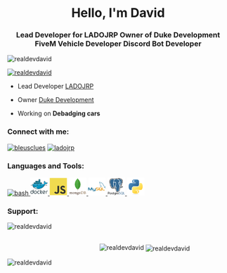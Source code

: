 <h1 align="center">Hello, I'm David</h1>
<h3 align="center">Lead Developer for LADOJRP Owner of Duke Development FiveM Vehicle Developer Discord Bot Developer</h3>

<p align="left"> <img src="https://komarev.com/ghpvc/?username=realdevdavid&label=Profile%20views&color=009dff&style=flat-square" alt="realdevdavid" /> </p>

<p align="left"> <a href="https://github.com/ryo-ma/github-profile-trophy"><img src="https://github-profile-trophy.vercel.app/?username=realdevdavid" alt="realdevdavid" /></a> </p>

- Lead Developer [LADOJRP](https://discord.gg/LADOJRP)

- Owner [Duke Development](https://discord.gg/Dukedev)

- Working on **Debadging cars**

<h3 align="left">Connect with me:</h3>
<p align="left">
<a href="https://www.youtube.com/c/bleusclues" target="blank"><img align="center" src="https://raw.githubusercontent.com/rahuldkjain/github-profile-readme-generator/master/src/images/icons/Social/youtube.svg" alt="bleusclues" height="30" width="40" /></a>
<a href="https://discord.gg/ladojrp" target="blank"><img align="center" src="https://raw.githubusercontent.com/rahuldkjain/github-profile-readme-generator/master/src/images/icons/Social/discord.svg" alt="ladojrp" height="30" width="40" /></a>
</p>

<h3 align="left">Languages and Tools:</h3>
<p align="left"> <a href="https://www.gnu.org/software/bash/" target="_blank" rel="noreferrer"> <img src="https://www.vectorlogo.zone/logos/gnu_bash/gnu_bash-icon.svg" alt="bash" width="40" height="40"/> </a> <a href="https://www.docker.com/" target="_blank" rel="noreferrer"> <img src="https://raw.githubusercontent.com/devicons/devicon/master/icons/docker/docker-original-wordmark.svg" alt="docker" width="40" height="40"/> </a> <a href="https://developer.mozilla.org/en-US/docs/Web/JavaScript" target="_blank" rel="noreferrer"> <img src="https://raw.githubusercontent.com/devicons/devicon/master/icons/javascript/javascript-original.svg" alt="javascript" width="40" height="40"/> </a> <a href="https://www.mongodb.com/" target="_blank" rel="noreferrer"> <img src="https://raw.githubusercontent.com/devicons/devicon/master/icons/mongodb/mongodb-original-wordmark.svg" alt="mongodb" width="40" height="40"/> </a> <a href="https://www.mysql.com/" target="_blank" rel="noreferrer"> <img src="https://raw.githubusercontent.com/devicons/devicon/master/icons/mysql/mysql-original-wordmark.svg" alt="mysql" width="40" height="40"/> </a> <a href="https://www.postgresql.org" target="_blank" rel="noreferrer"> <img src="https://raw.githubusercontent.com/devicons/devicon/master/icons/postgresql/postgresql-original-wordmark.svg" alt="postgresql" width="40" height="40"/> </a> <a href="https://www.python.org" target="_blank" rel="noreferrer"> <img src="https://raw.githubusercontent.com/devicons/devicon/master/icons/python/python-original.svg" alt="python" width="40" height="40"/> </a> </p>

<h3 align="left">Support:</h3>
<p><a href="https://www.buymeacoffee.com/realdevdavid"> <img align="left" src="https://cdn.buymeacoffee.com/buttons/v2/default-yellow.png" height="50" width="210" alt="realdevdavid" /></a></p><br><br>

<p><img align="left" src="https://github-readme-stats.vercel.app/api/top-langs?username=realdevdavid&show_icons=true&title_color=ff0000&bg_color=ffffff&locale=en&layout=compact" alt="realdevdavid" /></p>

<p>&nbsp;<img align="center" src="https://github-readme-stats.vercel.app/api?username=realdevdavid&show_icons=true&title_color=ff0000&bg_color=ffffff&locale=en" alt="realdevdavid" /></p>

<p><img align="center" src="https://github-readme-streak-stats.herokuapp.com/?user=realdevdavid&theme=dark" alt="realdevdavid" /></p>
